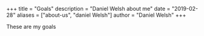 +++
title = "Goals"
description = "Daniel Welsh about me"
date = "2019-02-28"
aliases = ["about-us", "daniel Welsh"]
author = "Daniel Welsh"
+++

These are my goals
